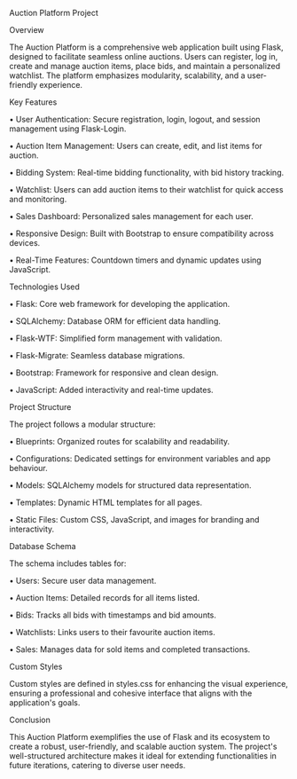 Auction Platform Project

Overview

The Auction Platform is a comprehensive web application built using Flask, designed to facilitate seamless online auctions. 
Users can register, log in, create and manage auction items, place bids, and maintain a personalized watchlist. 
The platform emphasizes modularity, scalability, and a user-friendly experience.

Key Features

•	User Authentication: Secure registration, login, logout, and session management using Flask-Login.

•	Auction Item Management: Users can create, edit, and list items for auction.

•	Bidding System: Real-time bidding functionality, with bid history tracking.

•	Watchlist: Users can add auction items to their watchlist for quick access and monitoring.

•	Sales Dashboard: Personalized sales management for each user.

•	Responsive Design: Built with Bootstrap to ensure compatibility across devices.

•	Real-Time Features: Countdown timers and dynamic updates using JavaScript.


Technologies Used

•	Flask: Core web framework for developing the application.

•	SQLAlchemy: Database ORM for efficient data handling.

•	Flask-WTF: Simplified form management with validation.

•	Flask-Migrate: Seamless database migrations.

•	Bootstrap: Framework for responsive and clean design.

•	JavaScript: Added interactivity and real-time updates.


Project Structure

The project follows a modular structure:

•	Blueprints: Organized routes for scalability and readability.

•	Configurations: Dedicated settings for environment variables and app behaviour.

•	Models: SQLAlchemy models for structured data representation.

•	Templates: Dynamic HTML templates for all pages.

•	Static Files: Custom CSS, JavaScript, and images for branding and interactivity.


Database Schema

The schema includes tables for:

•	Users: Secure user data management.

•	Auction Items: Detailed records for all items listed.

•	Bids: Tracks all bids with timestamps and bid amounts.

•	Watchlists: Links users to their favourite auction items.

•	Sales: Manages data for sold items and completed transactions.


Custom Styles

Custom styles are defined in styles.css for enhancing the visual experience, ensuring a professional 
and cohesive interface that aligns with the application's goals.

Conclusion

This Auction Platform exemplifies the use of Flask and its ecosystem to create a robust, user-friendly, 
and scalable auction system. The project's well-structured architecture makes it ideal for extending functionalities 
in future iterations, catering to diverse user needs.
